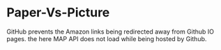 # Paper-Vs-Picture

GitHub prevents the Amazon links being redirected away from Github IO pages. 
the here MAP API does not load while being hosted by Github. 
